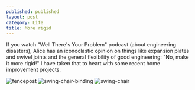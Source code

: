 ```yaml
---
published: published 
layout: post 
category: Life
title: More rigid
---
```

If you watch "Well There's Your Problem" podcast (about engineering disasters),
Alice has an iconoclastic opinion on things like expansion plates and swivel
joints and the general flexibility of good engineering: "No, make it more
rigid!" I have taken that to heart with some recent home improvement projects.

<!--excerpt-->

![fencepost](/images/2023-09-12-more-rigid/fencepost.jpg)
![swing-chair-binding](/images/2023-09-12-more-rigid/swing-chair-binding.jpg)
![swing-chair](/images/2023-09-12-more-rigid/swing-chair.jpg)
